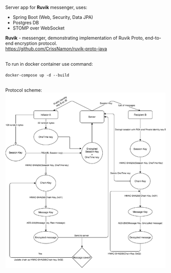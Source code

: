 Server app for **Ruvik** messenger, uses:
+ Spring Boot (Web, Security, Data JPA)
+ Postgres DB
+ STOMP over WebSocket

**Ruvik** - messenger, demonstrating implementation of Ruvik Proto, end-to-end encryption protocol.
<br>https://github.com/CrissNamon/ruvik-proto-java

<br>To run in docker container use command:
<br>
<code>
docker-compose up -d --build
</code>

<br>Protocol scheme:
<br>
![Scheme](https://github.com/CrissNamon/ruvik-proto-java/blob/master/RuvikProtoENG.jpg)

